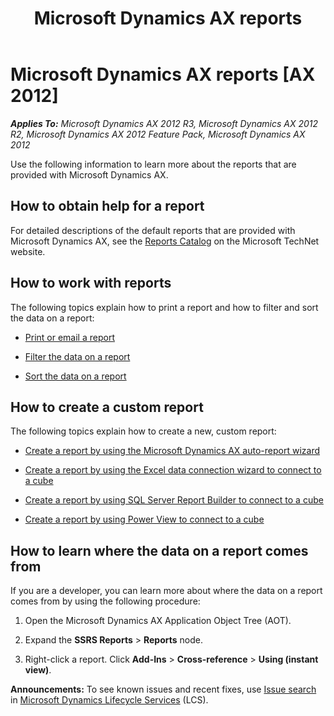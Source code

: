 ﻿---
title: Microsoft Dynamics AX reports
TOCTitle: Microsoft Dynamics AX reports
ms:assetid: 5f2eba4f-3130-4df6-a9d9-75ede0b8f41b
ms:mtpsurl: https://technet.microsoft.com/en-us/library/Hh209129(v=AX.60)
ms:contentKeyID: 36057589
ms.date: 04/18/2014
mtps_version: v=AX.60
f1_keywords:
- Reporting Services
- reporting
- BI
- business intelligence
- report
- reports
- SSRS
- SQL Server Reporting Services
- SSRS_Reports.Reports.AccountantInvestmentAnalysis
- SSRS_Reports.Reports.AccountantLongTermSolvency
- SSRS_Reports.Reports.AccountantOperationalEfficiency
- SSRS_Reports.Reports.AccountantProfitabilityAnalysis
- SSRS_Reports.Reports.AccountantShortTermSolvency
- SSRS_Reports.Reports.AccountingManagerInvestmentAnalysis
- SSRS_Reports.Reports.AccountingManagerLongTermSolvency
- SSRS_Reports.Reports.AccountingManagerOperationalEfficiency
- SSRS_Reports.Reports.AccountingManagerProfitabilityAnalysis
- SSRS_Reports.Reports.AccountingManagerShortTermSolvency
- SSRS_Reports.Reports.AgreementConfirmation
- SSRS_Reports.Reports.AgreementFollowUp
- SSRS_Reports.Reports.AlertsetupReport
- SSRS_Reports.Reports.AlerttrackingReport
- SSRS_Reports.Reports.AssetAcquisition
- SSRS_Reports.Reports.AssetAddition
- SSRS_Reports.Reports.AssetBalanceReportColumns
- SSRS_Reports.Reports.AssetBalances
- SSRS_Reports.Reports.AssetBalancesPeriod
- SSRS_Reports.Reports.AssetBarcode
- SSRS_Reports.Reports.AssetBasis
- SSRS_Reports.Reports.AssetBookCompare
- SSRS_Reports.Reports.AssetConsumptionProposal
- SSRS_Reports.Reports.AssetDepBookMassUpdate
- SSRS_Reports.Reports.AssetDepreciationLedger_IT
- SSRS_Reports.Reports.AssetDisposal
- SSRS_Reports.Reports.AssetDueReplacement
- SSRS_Reports.Reports.AssetFutureValue
- SSRS_Reports.Reports.AssetInsurance
- SSRS_Reports.Reports.AssetInventoryWorkSheet
- SSRS_Reports.Reports.AssetLending
- SSRS_Reports.Reports.AssetLendingHistory
- SSRS_Reports.Reports.AssetListing
- SSRS_Reports.Reports.AssetMidQuarter
- SSRS_Reports.Reports.AssetOverviewBE
- SSRS_Reports.Reports.AssetReplacementReport
- SSRS_Reports.Reports.AssetReserveTransactions
- SSRS_Reports.Reports.AssetsDepreciation_SA
- SSRS_Reports.Reports.AssetsInAssetStatement
- SSRS_Reports.Reports.AssetStatement
- SSRS_Reports.Reports.AssetStatementLowValuePool_AU
- SSRS_Reports.Reports.AssetStatementRowSetup
- SSRS_Reports.Reports.AssetTaxStatistic
- SSRS_Reports.Reports.AssetTransactionListing
- SSRS_Reports.Reports.BankAccountBalance
- SSRS_Reports.Reports.BankAccountReconciliation
- SSRS_Reports.Reports.BankAccountStatement
- SSRS_Reports.Reports.BankBillOfExchange
- SSRS_Reports.Reports.BankBillOfExchange_FR
- SSRS_Reports.Reports.BankCashflowReport
- SSRS_Reports.Reports.BankChequeStatisticsReport
- SSRS_Reports.Reports.BankCodaDetails
- SSRS_Reports.Reports.BankDepositbyCustomer
- SSRS_Reports.Reports.BankDepositByDate
- SSRS_Reports.Reports.BankDocumentFacility
- SSRS_Reports.Reports.BankLCExportDetails
- SSRS_Reports.Reports.BankLCImportApplication
- SSRS_Reports.Reports.BankLCMiscChargeReport_SA
- SSRS_Reports.Reports.BankLedgerReconciliation
- SSRS_Reports.Reports.BankLGApplication
- SSRS_Reports.Reports.BankLGExpiryDate
- SSRS_Reports.Reports.BankPaymAdviceCheque
- SSRS_Reports.Reports.BankPaymAdviceCust
- SSRS_Reports.Reports.BankPaymAdviceVend
- SSRS_Reports.Reports.BankPaymentByDate
- SSRS_Reports.Reports.BankPaymentbyVendor
- SSRS_Reports.Reports.BankPaymIdTypesSetup_NO
- SSRS_Reports.Reports.BankPromissoryNote_ES
- SSRS_Reports.Reports.BankPromissoryNote_FR
- SSRS_Reports.Reports.BankReconciliationSummary
- SSRS_Reports.Reports.BankStatementImportValidation
- SSRS_Reports.Reports.BlackList
- SSRS_Reports.Reports.BOMCalcTrans
- SSRS_Reports.Reports.BOMConsistOf
- SSRS_Reports.Reports.BOMPartOf
- SSRS_Reports.Reports.BudgetBalancesActuals
- SSRS_Reports.Reports.BudgetBalancesActualsChart
- SSRS_Reports.Reports.BudgetDetails
- SSRS_Reports.Reports.BudgetFundsAvailable
- SSRS_Reports.Reports.Case_MyCases
- SSRS_Reports.Reports.CFOInvestmentAnalysis
- SSRS_Reports.Reports.CFOLongTermSolvency
- SSRS_Reports.Reports.CFOOperationalEfficiency
- SSRS_Reports.Reports.CFOProfitabilityAnalysis
- SSRS_Reports.Reports.CFOShortTermSolvency
- SSRS_Reports.Reports.Cheque_CA
- SSRS_Reports.Reports.Cheque_DE
- SSRS_Reports.Reports.Cheque_DK
- SSRS_Reports.Reports.Cheque_ES
- SSRS_Reports.Reports.Cheque_FR
- SSRS_Reports.Reports.Cheque_UK
- SSRS_Reports.Reports.CommissionTrans
- SSRS_Reports.Reports.ControllerInvestmentAnalysis
- SSRS_Reports.Reports.ControllerLongTermSolvency
- SSRS_Reports.Reports.ControllerOperationalEfficiency
- SSRS_Reports.Reports.ControllerProfitabilityAnalysis
- SSRS_Reports.Reports.ControllerShortTermSolvency
- SSRS_Reports.Reports.ConvInventPriceIsZero
- SSRS_Reports.Reports.COSCalculation
- SSRS_Reports.Reports.COSCostRatesPrint
- SSRS_Reports.Reports.COSDiffAccount
- SSRS_Reports.Reports.COSDiffLedger
- SSRS_Reports.Reports.COSDiffProd
- SSRS_Reports.Reports.COSJournalReport
- SSRS_Reports.Reports.COSReportPrint
- SSRS_Reports.Reports.COSTrans
- SSRS_Reports.Reports.COSTransPreview
- SSRS_Reports.Reports.CreditAndCollectionOperationalEfficiency
- SSRS_Reports.Reports.CustAccountStatement_FR
- SSRS_Reports.Reports.CustAccountStatementInt
- SSRS_Reports.Reports.CustAuditor
- SSRS_Reports.Reports.CustBalanceList
- SSRS_Reports.Reports.CustBalanceList_MY
- SSRS_Reports.Reports.CustBasedata
- SSRS_Reports.Reports.CustBillOfExchangeOpenTrans_ES
- SSRS_Reports.Reports.CustBillOfExchangeReport
- SSRS_Reports.Reports.CustBillOpenTrans_FR
- SSRS_Reports.Reports.CustCashRcptJrnlTotalsTrxCount
- SSRS_Reports.Reports.CustCheckSettlement
- SSRS_Reports.Reports.CustCOD
- SSRS_Reports.Reports.CustCollectionJour
- SSRS_Reports.Reports.CustCollectionLetterOverview
- SSRS_Reports.Reports.CustDomStatement_BE
- SSRS_Reports.Reports.CustExchRateAdjSimulation
- SSRS_Reports.Reports.CustExchRateAdjustment
- SSRS_Reports.Reports.CustExpectedCashNextXDays
- SSRS_Reports.Reports.CustGrossMarginbyAccount_NA
- SSRS_Reports.Reports.CustGrossMarginbyItem_NA
- SSRS_Reports.Reports.CustInPaymentCH
- SSRS_Reports.Reports.CustInPaymNO
- SSRS_Reports.Reports.CustInPaymSE
- SSRS_Reports.Reports.CustInterestNote
- SSRS_Reports.Reports.CustInvoiceJour
- SSRS_Reports.Reports.CustInvoiceSettled_TransDate_ES
- SSRS_Reports.Reports.CustInvoiceSpec
- SSRS_Reports.Reports.CustInvoiceVolume
- SSRS_Reports.Reports.CustInvoiceVolume_BE
- SSRS_Reports.Reports.CustLedgerReconciliation
- SSRS_Reports.Reports.CustLedgerTrans
- SSRS_Reports.Reports.CustListReport
- SSRS_Reports.Reports.CustOpenBillId_ES
- SSRS_Reports.Reports.CustOutAttendingNote_BillRemittance
- SSRS_Reports.Reports.CustOutAttendingNoteAT_EDIFACT
- SSRS_Reports.Reports.CustOutAttendingNoteDE_DTAUS
- SSRS_Reports.Reports.CustOutCoveringLetterDE_DTAUS
- SSRS_Reports.Reports.CustOutPaymAdviceAT_EDIFACT
- SSRS_Reports.Reports.CustOutPaymAdviceCH_DebitDirect
- SSRS_Reports.Reports.CustOutPaymAdviceCH_LSV
- SSRS_Reports.Reports.CustOutPaymControl
- SSRS_Reports.Reports.CustOutPaymControl_ES
- SSRS_Reports.Reports.CustOutPaymControl_FR
- SSRS_Reports.Reports.CustOutPaymControl_FR_LCR
- SSRS_Reports.Reports.CustOutPaymControl_IT
- SSRS_Reports.Reports.CustOutPaymLetter_FR
- SSRS_Reports.Reports.CustOutPaymOrderCH_DebitDirect
- SSRS_Reports.Reports.CustOutPaymOrderCH_LSV
- SSRS_Reports.Reports.CustPaymentJournal_NA
- SSRS_Reports.Reports.CustPaymManFeeHist
- SSRS_Reports.Reports.CustPaymManOutputReport
- SSRS_Reports.Reports.CustPaymManStepPosting
- SSRS_Reports.Reports.CustPaymManUnpaid
- SSRS_Reports.Reports.CustPaymReconciliationPrint_DK_BS
- SSRS_Reports.Reports.CustPostedCustInvoiceTotalandTrxCnt
- SSRS_Reports.Reports.CustPostPaymJournal_NA
- SSRS_Reports.Reports.CustProvisionalBalance
- SSRS_Reports.Reports.CustReimbursement
- SSRS_Reports.Reports.CustSalesAnalysisByInvoice_NA
- SSRS_Reports.Reports.CustSalesDistribution_NA
- SSRS_Reports.Reports.CustSalesItemGroupStatistics_NA
- SSRS_Reports.Reports.CustSalesOpenLines_NA
- SSRS_Reports.Reports.CustSalesPastPeriodChart
- SSRS_Reports.Reports.CustShippedNotInvoiced_NA
- SSRS_Reports.Reports.CustTopCustomersbyYTDSales
- SSRS_Reports.Reports.CustTransList
- SSRS_Reports.Reports.CustTransOpen_ES
- SSRS_Reports.Reports.CustTransOpenPerDate
- SSRS_Reports.Reports.CustVendAgingStaticticsAutoReport
- SSRS_Reports.Reports.CustVendOutPaymNL
- SSRS_Reports.Reports.CustVendPaymJournal
- SSRS_Reports.Reports.CustVendPDCAckIssueReceipt
- SSRS_Reports.Reports.DIOTDeclarationReport_MX
- SSRS_Reports.Reports.EInvoiceReport_MX
- SSRS_Reports.Reports.EMSEnergyConsumption
- SSRS_Reports.Reports.EMSEnergyConsumptionDetail
- SSRS_Reports.Reports.EMSEnergyCost
- SSRS_Reports.Reports.EMSEnergyCostGraph
- SSRS_Reports.Reports.EMSGreenhouseGasEmissions
- SSRS_Reports.Reports.EMSGreenhouseGasEmissionsByProcess
- SSRS_Reports.Reports.EMSSubstanceEntry
- SSRS_Reports.Reports.EPProjHourStatement
- SSRS_Reports.Reports.EPSalesByRegion
- SSRS_Reports.Reports.EUSalesListReporting
- SSRS_Reports.Reports.EventAlertRulesReport
- SSRS_Reports.Reports.ForecastSalesItem
- SSRS_Reports.Reports.Giro
- SSRS_Reports.Reports.HcmAbsenceAdministration
- SSRS_Reports.Reports.HcmAbsenceJournalMissingReport
- SSRS_Reports.Reports.HcmAbsenceSetup
- SSRS_Reports.Reports.HcmAbsenceStatus
- SSRS_Reports.Reports.HcmAccommodationList
- SSRS_Reports.Reports.HcmADARequirement
- SSRS_Reports.Reports.HcmAnniversary
- SSRS_Reports.Reports.HcmApplicantResume
- SSRS_Reports.Reports.HcmApplicantStatus
- SSRS_Reports.Reports.HcmBirthday
- SSRS_Reports.Reports.HcmCourseAgenda
- SSRS_Reports.Reports.HcmCourseAttendeeCollectionResult
- SSRS_Reports.Reports.HcmCourseAttendeeLine
- SSRS_Reports.Reports.HcmCourseAttendeeStatusList
- SSRS_Reports.Reports.HcmCourseConfirmation
- SSRS_Reports.Reports.HcmCourseDesign
- SSRS_Reports.Reports.HcmCourseSkills
- SSRS_Reports.Reports.HcmCourseTableInstructor
- SSRS_Reports.Reports.HcmDepartmentReport
- SSRS_Reports.Reports.HcmDueCertificate
- SSRS_Reports.Reports.HcmEmployeeLeave
- SSRS_Reports.Reports.HcmEPAbsenceApproverReport
- SSRS_Reports.Reports.HcmEPAbsenceTransListThisYear
- SSRS_Reports.Reports.HcmEPAnniversaries
- SSRS_Reports.Reports.HcmEPBirthdays
- SSRS_Reports.Reports.HcmGoalAlarm
- SSRS_Reports.Reports.Hcmi9DocumentExpireList
- SSRS_Reports.Reports.Hcmi9DocumentTypeExpireList
- SSRS_Reports.Reports.Hcmi9InspectionList
- SSRS_Reports.Reports.HcmIncidentCost
- SSRS_Reports.Reports.HcmIncidentSummary
- SSRS_Reports.Reports.HcmIncidentTreatment
- SSRS_Reports.Reports.HcmJobInformation
- SSRS_Reports.Reports.HcmJobTemplateInformation
- SSRS_Reports.Reports.HcmMassHireProjectReport
- SSRS_Reports.Reports.HcmNumberOfWorkersReport
- SSRS_Reports.Reports.HcmPeopleDepartmentReport
- SSRS_Reports.Reports.HcmPositionsByDepartment
- SSRS_Reports.Reports.HcmRecruiting
- SSRS_Reports.Reports.HcmRecruitingApplicationStatus
- SSRS_Reports.Reports.HcmSeniorityReport
- SSRS_Reports.Reports.HcmSkillBySkillType
- SSRS_Reports.Reports.HcmSkillBySkillTypeCount
- SSRS_Reports.Reports.HcmSkillGapJob
- SSRS_Reports.Reports.HcmSkillProfile
- SSRS_Reports.Reports.HcmSkillType
- SSRS_Reports.Reports.HcmWorkerBenefitsReport
- SSRS_Reports.Reports.HcmWorkerNtAssignToPos
- SSRS_Reports.Reports.HcmWorkerResume
- SSRS_Reports.Reports.HcmWorkersHiredInPeriodReport
- SSRS_Reports.Reports.HcmWorkerSkill
- SSRS_Reports.Reports.IndirectCostOverview
- SSRS_Reports.Reports.InfAdjCapital_MX
- SSRS_Reports.Reports.InfAdjInventory_MX
- SSRS_Reports.Reports.InfAdjRepomoPL_MX
- SSRS_Reports.Reports.IntrastatFormLetter
- SSRS_Reports.Reports.IntrastatFormLetterAT
- SSRS_Reports.Reports.IntrastatFormLetterDE
- SSRS_Reports.Reports.IntrastatFormLetterES
- SSRS_Reports.Reports.IntrastatFormLetterFI
- SSRS_Reports.Reports.IntrastatFormLetterFR
- SSRS_Reports.Reports.IntrastatFormLetterIT
- SSRS_Reports.Reports.IntrastatFormLetterSE
- SSRS_Reports.Reports.IntrastatFormLetterUK
- SSRS_Reports.Reports.IntrastatList
- SSRS_Reports.Reports.IntrastatListES
- SSRS_Reports.Reports.IntrastatListFI
- SSRS_Reports.Reports.IntrastatListNL
- SSRS_Reports.Reports.IntrastatListUK
- SSRS_Reports.Reports.IntrastatPeriodReport_IT
- SSRS_Reports.Reports.InventABC
- SSRS_Reports.Reports.InventAdjOnHand
- SSRS_Reports.Reports.InventAdjTransaction
- SSRS_Reports.Reports.InventAgeDim
- SSRS_Reports.Reports.InventAgeGroup
- SSRS_Reports.Reports.InventCheckReceiptCostPricePcs
- SSRS_Reports.Reports.InventCheckSettlement
- SSRS_Reports.Reports.InventCostValue
- SSRS_Reports.Reports.InventCostVariances
- SSRS_Reports.Reports.InventCountingList
- SSRS_Reports.Reports.InventCountStatistics
- SSRS_Reports.Reports.InventDimPhys
- SSRS_Reports.Reports.InventFiscalLIFOValuation
- SSRS_Reports.Reports.InventJournalTrans_Tag
- SSRS_Reports.Reports.InventLedgerConflict
- SSRS_Reports.Reports.InventMovement_TH
- SSRS_Reports.Reports.InventNonConformanceTable
- SSRS_Reports.Reports.InventNonConformanceTag
- SSRS_Reports.Reports.InventOpenQtyCritical
- SSRS_Reports.Reports.InventPhysicalPerWarehouseTrans_IT
- SSRS_Reports.Reports.InventPriceOverview
- SSRS_Reports.Reports.InventProdCom_BE
- SSRS_Reports.Reports.InventSettlementAdjustment
- SSRS_Reports.Reports.InventSiteDimensionLinkValidation
- SSRS_Reports.Reports.InventSpaceUtilizationAisleDetail
- SSRS_Reports.Reports.InventSpaceUtilizationSiteWebpart
- SSRS_Reports.Reports.InventSpaceUtilizationWarehouseDetail
- SSRS_Reports.Reports.InventStdCostConvCheck
- SSRS_Reports.Reports.InventStdCostVariance
- SSRS_Reports.Reports.InventTableOverview
- SSRS_Reports.Reports.InventTablePriceDiscount
- SSRS_Reports.Reports.InventTableQuantity
- SSRS_Reports.Reports.InventTestCertOfAnalysis
- SSRS_Reports.Reports.InventTestCorrection
- SSRS_Reports.Reports.InventTransferOrderOverview
- SSRS_Reports.Reports.InventTransferReceive
- SSRS_Reports.Reports.InventTransferShip
- SSRS_Reports.Reports.InventValue
- SSRS_Reports.Reports.ISRDetailedDeclaration_MX
- SSRS_Reports.Reports.ISRProvisionalDeclaration_MX
- SSRS_Reports.Reports.JmgAbsence
- SSRS_Reports.Reports.JmgAbsenceStatistics
- SSRS_Reports.Reports.JmgActiveJobs
- SSRS_Reports.Reports.JmgAttendance
- SSRS_Reports.Reports.JmgEmployee
- SSRS_Reports.Reports.JmgEmplSignedIn
- SSRS_Reports.Reports.JmgFlexBalance
- SSRS_Reports.Reports.JmgFlexCheck
- SSRS_Reports.Reports.JmgIndirectActivity
- SSRS_Reports.Reports.JmgIpcBarcode
- SSRS_Reports.Reports.JmgPayAggreement
- SSRS_Reports.Reports.JmgPaySpec
- SSRS_Reports.Reports.JmgPayStatTrans
- SSRS_Reports.Reports.JmgPlannedAbsence
- SSRS_Reports.Reports.JmgProfileDaily
- SSRS_Reports.Reports.JmgProfileWeek
- SSRS_Reports.Reports.JmgProjBarcode
- SSRS_Reports.Reports.JmgWorkerCard
- SSRS_Reports.Reports.JmgWorkPlanner_Employee
- SSRS_Reports.Reports.JmgWorkPlanner_Profile
- SSRS_Reports.Reports.KanbanPage
- SSRS_Reports.Reports.KanbanPickList
- SSRS_Reports.Reports.KMAnswersByPerson
- SSRS_Reports.Reports.KMAnswersByQuestionnaire
- SSRS_Reports.Reports.KMCollectionReport
- SSRS_Reports.Reports.KMKnowledgeCollector
- SSRS_Reports.Reports.KMQuestionAnalyze
- SSRS_Reports.Reports.KMQuestionandAnswer
- SSRS_Reports.Reports.LeanProductionFlowCost
- SSRS_Reports.Reports.LeanProductionFlowVariances
- SSRS_Reports.Reports.LedgerAccountSched
- SSRS_Reports.Reports.LedgerAccountStatementPerCurrency
- SSRS_Reports.Reports.LedgerAccountSum_FR
- SSRS_Reports.Reports.LedgerActivityZakat_SA
- SSRS_Reports.Reports.LedgerAllocationRules
- SSRS_Reports.Reports.LedgerAuditTrailReport
- SSRS_Reports.Reports.LedgerBalanceControl
- SSRS_Reports.Reports.LedgerCashInflowvsCashOutflow
- SSRS_Reports.Reports.LedgerCentralisationJournalReportBE
- SSRS_Reports.Reports.LedgerCheckTrans
- SSRS_Reports.Reports.LedgerCheckVoucher
- SSRS_Reports.Reports.LedgerClosing
- SSRS_Reports.Reports.LedgerEliminationRules
- SSRS_Reports.Reports.LedgerEncumbranceReconciliation
- SSRS_Reports.Reports.LedgerFinancialJournalReportBE
- SSRS_Reports.Reports.LedgerFiscalJournal_IT
- SSRS_Reports.Reports.LedgerGrossProfitinthePastXPeriods
- SSRS_Reports.Reports.LedgerInAccountStatementDE_DTAUS
- SSRS_Reports.Reports.LedgerInAccountStatementDE_MT940
- SSRS_Reports.Reports.LedgerJournalCashReport
- SSRS_Reports.Reports.LedgerJournalizeReport
- SSRS_Reports.Reports.LedgerJournalizeReport_DE
- SSRS_Reports.Reports.LedgerJournalizeReport_ES
- SSRS_Reports.Reports.LedgerJournalizeReportTransLog
- SSRS_Reports.Reports.LedgerJournalPostControlByJournalType
- SSRS_Reports.Reports.LedgerJournalPostControlByUser
- SSRS_Reports.Reports.LedgerJournalSummary_ES
- SSRS_Reports.Reports.LedgerMainReportZakat_SA
- SSRS_Reports.Reports.LedgerOpeningReport_ES
- SSRS_Reports.Reports.LedgerOpenTransactions
- SSRS_Reports.Reports.LedgerOtherJournalBE
- SSRS_Reports.Reports.LedgerPeriodSum_FR
- SSRS_Reports.Reports.LedgerPostingJournalList
- SSRS_Reports.Reports.LedgerPostingJournalTotal
- SSRS_Reports.Reports.LedgerProvisions_SA
- SSRS_Reports.Reports.LedgerPurchaseJournalReportBE
- SSRS_Reports.Reports.LedgerReconciliation
- SSRS_Reports.Reports.LedgerRevenueActivity_SA
- SSRS_Reports.Reports.LedgerRowDefinitionPrint
- SSRS_Reports.Reports.LedgerRowStructureWhereUsed
- SSRS_Reports.Reports.LedgerSalesJournalReportBE
- SSRS_Reports.Reports.LedgerTotalAcctReceivablesPastXPeriods
- SSRS_Reports.Reports.LedgerTotalAcctsPayablePastXPeriod
- SSRS_Reports.Reports.LedgerTotalAndBalanceList
- SSRS_Reports.Reports.LedgerTotalExpensesByPeriod
- SSRS_Reports.Reports.LedgerTransAccountVoucher_FR
- SSRS_Reports.Reports.LedgerTransBase
- SSRS_Reports.Reports.LedgerTransDateVoucher_FR
- SSRS_Reports.Reports.LedgerTransferOpening
- SSRS_Reports.Reports.LedgerTransListDate
- SSRS_Reports.Reports.LedgerTransOpen
- SSRS_Reports.Reports.LedgerTransPerJournal
- SSRS_Reports.Reports.LedgerXBorderActivityAT
- SSRS_Reports.Reports.ObjectpermissionsReport
- SSRS_Reports.Reports.OutstandingDebtByPeriod
- SSRS_Reports.Reports.PBAConfiguratedItem
- SSRS_Reports.Reports.PBAConsistOf
- SSRS_Reports.Reports.ProcCategory
- SSRS_Reports.Reports.ProcCategoryCommodityCode
- SSRS_Reports.Reports.ProcCategoryVendor
- SSRS_Reports.Reports.ProdBusinessOverviewWebpart
- SSRS_Reports.Reports.ProdCalcTrans
- SSRS_Reports.Reports.ProdCapacityReservationsDetail
- SSRS_Reports.Reports.ProdCapacityReservationsWebpart
- SSRS_Reports.Reports.ProdCom_BE
- SSRS_Reports.Reports.ProdDefectRatioDetail
- SSRS_Reports.Reports.ProdDefectRatioWebpart
- SSRS_Reports.Reports.ProdEfficiencyDetail
- SSRS_Reports.Reports.ProdFinishGoodsInProgress
- SSRS_Reports.Reports.ProdIndirectCostInProgress
- SSRS_Reports.Reports.ProdJobCard
- SSRS_Reports.Reports.ProdLeadTimeDetail
- SSRS_Reports.Reports.ProdOnTimeProdRateDetail
- SSRS_Reports.Reports.ProdOverview
- SSRS_Reports.Reports.ProdPlannedVsActualDetail
- SSRS_Reports.Reports.ProdPlannedVsActualWebpart
- SSRS_Reports.Reports.ProdRawmaterialInProgress
- SSRS_Reports.Reports.ProdResourcesInProgress
- SSRS_Reports.Reports.ProdRouteJob
- SSRS_Reports.Reports.ProdTopTenDelayedOrders
- SSRS_Reports.Reports.ProjActualvsBudgetCashFlowDetail
- SSRS_Reports.Reports.ProjActualvsBudgetConsumption
- SSRS_Reports.Reports.ProjActualvsBudgetCost
- SSRS_Reports.Reports.ProjActualvsBudgetCostDetail
- SSRS_Reports.Reports.ProjActualvsBudgetGrossMargin
- SSRS_Reports.Reports.ProjActualvsBudgetNetCashflow
- SSRS_Reports.Reports.ProjActualvsBudgetNetWIP
- SSRS_Reports.Reports.ProjActualvsBudgetPayroll
- SSRS_Reports.Reports.ProjActualvsBudgetRevenue
- SSRS_Reports.Reports.ProjActualvsBudgetRevenueDetail
- SSRS_Reports.Reports.ProjBeginningBalances
- SSRS_Reports.Reports.ProjCashFlowCategory
- SSRS_Reports.Reports.ProjCashFlowEmplItem
- SSRS_Reports.Reports.ProjCashFlowProject
- SSRS_Reports.Reports.ProjClosingProfile
- SSRS_Reports.Reports.ProjConsumCateg
- SSRS_Reports.Reports.ProjConsumCateg2Column
- SSRS_Reports.Reports.ProjConsumCateg2Prd
- SSRS_Reports.Reports.ProjConsumEmpl
- SSRS_Reports.Reports.ProjConsumEmpl2Column
- SSRS_Reports.Reports.ProjConsumEmpl2Prd
- SSRS_Reports.Reports.ProjConsumProj
- SSRS_Reports.Reports.ProjConsumProj2Column
- SSRS_Reports.Reports.ProjConsumProj2Prd
- SSRS_Reports.Reports.ProjEstimateList
- SSRS_Reports.Reports.ProjHourRateCateg
- SSRS_Reports.Reports.ProjHourRateEmpl
- SSRS_Reports.Reports.ProjHourRateProj
- SSRS_Reports.Reports.ProjInvoice
- SSRS_Reports.Reports.ProjInvoiceJournal
- SSRS_Reports.Reports.ProjJournalEmpl
- SSRS_Reports.Reports.ProjJournalRevenue
- SSRS_Reports.Reports.ProjKPI
- SSRS_Reports.Reports.ProjListBudget
- SSRS_Reports.Reports.ProjListEstimate
- SSRS_Reports.Reports.ProjListEstimateHourRate
- SSRS_Reports.Reports.ProjListInvoiceTable
- SSRS_Reports.Reports.ProjListInvoiceTableDetail
- SSRS_Reports.Reports.ProjListLedgerRecon
- SSRS_Reports.Reports.ProjListLedgerReconWIPAccount
- SSRS_Reports.Reports.ProjListLedgerUpdates
- SSRS_Reports.Reports.ProjListLedgerUpdatesProfitLoss
- SSRS_Reports.Reports.ProjListLineProperty
- SSRS_Reports.Reports.ProjListPostingReady
- SSRS_Reports.Reports.ProjListProjPosting
- SSRS_Reports.Reports.ProjListProjTable
- SSRS_Reports.Reports.ProjListProjWIPCustTable
- SSRS_Reports.Reports.ProjListTrans
- SSRS_Reports.Reports.ProjListTransCommittedCost
- SSRS_Reports.Reports.ProjListTransProj
- SSRS_Reports.Reports.ProjMissingHourReg
- SSRS_Reports.Reports.ProjOnAccountInvoicePlan
- SSRS_Reports.Reports.ProjOnAccProj
- SSRS_Reports.Reports.ProjOnAccProj2Column
- SSRS_Reports.Reports.ProjOnAccProj2Prd
- SSRS_Reports.Reports.ProjPayrollCateg
- SSRS_Reports.Reports.ProjPayrollCateg2Column
- SSRS_Reports.Reports.ProjPayrollCateg2Prd
- SSRS_Reports.Reports.ProjPayrollEmpl
- SSRS_Reports.Reports.ProjPayrollEmpl2Column
- SSRS_Reports.Reports.ProjPayrollEmpl2Prd
- SSRS_Reports.Reports.ProjPayrollProj
- SSRS_Reports.Reports.ProjPayrollProj2Column
- SSRS_Reports.Reports.ProjPayrollProj2Prd
- SSRS_Reports.Reports.ProjPeriodPosting
- SSRS_Reports.Reports.ProjPriceGroupList
- SSRS_Reports.Reports.ProjPriceList
- SSRS_Reports.Reports.ProjProfitLossCateg
- SSRS_Reports.Reports.ProjProfitLossCateg2Column
- SSRS_Reports.Reports.ProjProfitLossCateg2Prd
- SSRS_Reports.Reports.ProjProfitLossEmpl
- SSRS_Reports.Reports.ProjProfitLossEmpl2Column
- SSRS_Reports.Reports.ProjProfitLossEmpl2Prd
- SSRS_Reports.Reports.ProjProfitLossProj
- SSRS_Reports.Reports.ProjProfitLossProj2Column
- SSRS_Reports.Reports.ProjProfitLossProj2Prd
- SSRS_Reports.Reports.ProjTotalBudgetCost
- SSRS_Reports.Reports.ProjTotalBudgetCostDetail
- SSRS_Reports.Reports.ProjTotalBudgetCostProject
- SSRS_Reports.Reports.ProjTotalBudgetCostProjectDetail
- SSRS_Reports.Reports.ProjUtilCategory
- SSRS_Reports.Reports.ProjUtilEmpl
- SSRS_Reports.Reports.ProjUtilizationEfficiency
- SSRS_Reports.Reports.ProjUtilizationEfficiencyDetail
- SSRS_Reports.Reports.ProjUtilizationEfficiencyEmpl
- SSRS_Reports.Reports.ProjUtilizationEfficiencyEmplDetail
- SSRS_Reports.Reports.ProjUtilProject
- SSRS_Reports.Reports.ProjValCategory
- SSRS_Reports.Reports.ProjValEmplCategory
- SSRS_Reports.Reports.ProjValEmployee
- SSRS_Reports.Reports.ProjValEmployeeProj
- SSRS_Reports.Reports.ProjValProjCategory
- SSRS_Reports.Reports.ProjValProject
- SSRS_Reports.Reports.ProjWIPCateg
- SSRS_Reports.Reports.ProjWIPCateg2Column
- SSRS_Reports.Reports.ProjWIPCateg2Prd
- SSRS_Reports.Reports.ProjWIPEmpl
- SSRS_Reports.Reports.ProjWIPEmpl2Column
- SSRS_Reports.Reports.ProjWIPEmpl2Prd
- SSRS_Reports.Reports.ProjWIPProj
- SSRS_Reports.Reports.ProjWIPProj2Column
- SSRS_Reports.Reports.ProjWIPProj2Prd
- SSRS_Reports.Reports.PurchRanking
- SSRS_Reports.Reports.Purchreq
- SSRS_Reports.Reports.PurchReqStatistics
- SSRS_Reports.Reports.PurchRFQItemVend
- SSRS_Reports.Reports.PurchRFQReplyFollowUp
- SSRS_Reports.Reports.PurchRFQVendItem
- SSRS_Reports.Reports.PurchStatisticsItemVend
- SSRS_Reports.Reports.PurchSupplyPerformanceOnReceipt
- SSRS_Reports.Reports.PurchVariencesCostPrice
- SSRS_Reports.Reports.RCSalesList_UK
- SSRS_Reports.Reports.ReqItemJournalSafetyStock
- SSRS_Reports.Reports.ReqTransAction
- SSRS_Reports.Reports.ReqTransFutures
- SSRS_Reports.Reports.SalesAnalysis
- SSRS_Reports.Reports.SalesCODLabel
- SSRS_Reports.Reports.SalesNotInvoiced
- SSRS_Reports.Reports.SalesOrderEntryStatistics
- SSRS_Reports.Reports.SalesQuotationConfirmation
- SSRS_Reports.Reports.SalesShippingLabel
- SSRS_Reports.Reports.SalesTaxByCustomer
- SSRS_Reports.Reports.SalesVsTarget
- SSRS_Reports.Reports.SalesVsTargetRC
- SSRS_Reports.Reports.Simulation_MX
- SSRS_Reports.Reports.SMA_ServiceActivityWebPart
- SSRS_Reports.Reports.SMAKeyPerformanceIndicatorsWeb
- SSRS_Reports.Reports.SMAServiceOrderMargin
- SSRS_Reports.Reports.SMAWorkNote
- SSRS_Reports.Reports.smmActivityAnalyses
- SSRS_Reports.Reports.smmCampaignResponseFrequency
- SSRS_Reports.Reports.smmCustRevenue
- SSRS_Reports.Reports.smmLeadsAnalysis
- SSRS_Reports.Reports.smmLeadSummaryBySourceType
- SSRS_Reports.Reports.smmLeadSummaryBySourceTypeDetail
- SSRS_Reports.Reports.smmLeadSummaryBySourceTypeRC
- SSRS_Reports.Reports.smmNewLeadsTrend
- SSRS_Reports.Reports.smmPhoneAverage
- SSRS_Reports.Reports.smmPhoneCalls
- SSRS_Reports.Reports.smmPipelineAnalysis
- SSRS_Reports.Reports.smmPipelineByProcessStage
- SSRS_Reports.Reports.smmPipelineByProcessStageDetail
- SSRS_Reports.Reports.smmPipelineByProcessStageRC
- SSRS_Reports.Reports.smmPipelineMonthOverMonthClosingTrend
- SSRS_Reports.Reports.smmPipelineWinAnalysis
- SSRS_Reports.Reports.smmProspectsTurnover
- SSRS_Reports.Reports.smmSalesCustItemStatistics
- SSRS_Reports.Reports.smmSalesRanking
- SSRS_Reports.Reports.smmSalesTarget
- SSRS_Reports.Reports.smmTMCallListTelemarketingSummary
- SSRS_Reports.Reports.SupplyPerformance
- SSRS_Reports.Reports.SysCompanySize
- SSRS_Reports.Reports.SysDataAreaPrintCollections
- SSRS_Reports.Reports.SysDatabaseLog
- SSRS_Reports.Reports.SysFillUtilityLog
- SSRS_Reports.Reports.SysInfoLog
- SSRS_Reports.Reports.SysRecordLevelSecurity
- SSRS_Reports.Reports.SysSqlSyncInfo
- SSRS_Reports.Reports.SysUserLicenseCountReport
- SSRS_Reports.Reports.SysUsersOnline
- SSRS_Reports.Reports.Tax1099Detail
- SSRS_Reports.Reports.Tax1099DupTIN
- SSRS_Reports.Reports.Tax1099Report
- SSRS_Reports.Reports.Tax1099Summary
- SSRS_Reports.Reports.TaxAmountByCustomer_BE
- SSRS_Reports.Reports.TaxAmountByVendor
- SSRS_Reports.Reports.TaxAmountByVendor_BE
- SSRS_Reports.Reports.TaxBookReport_ES
- SSRS_Reports.Reports.TaxBookReportSum_ES
- SSRS_Reports.Reports.TaxCodeReportSetup
- SSRS_Reports.Reports.TaxDeviation
- SSRS_Reports.Reports.TaxLedgerReconciliation
- SSRS_Reports.Reports.TaxList
- SSRS_Reports.Reports.TaxList_BE
- SSRS_Reports.Reports.TaxPackagingTaxItem
- SSRS_Reports.Reports.TaxPurchaseTaxReport
- SSRS_Reports.Reports.TaxPurchLedger
- SSRS_Reports.Reports.TaxReconciliationReport
- SSRS_Reports.Reports.TaxReport_AU
- SSRS_Reports.Reports.TaxReport_BE
- SSRS_Reports.Reports.TaxReport_DE
- SSRS_Reports.Reports.TaxReport_FI
- SSRS_Reports.Reports.TaxReport_IT
- SSRS_Reports.Reports.TaxReport_NL
- SSRS_Reports.Reports.TaxReport_NO
- SSRS_Reports.Reports.TaxReport_SE
- SSRS_Reports.Reports.TaxReport_SG
- SSRS_Reports.Reports.TaxReport_UK
- SSRS_Reports.Reports.TaxReport_US
- SSRS_Reports.Reports.TaxReport347Report
- SSRS_Reports.Reports.TaxReportAlandImport_FI
- SSRS_Reports.Reports.TaxReportById
- SSRS_Reports.Reports.TaxReportCorrectionBE
- SSRS_Reports.Reports.TaxReportInclAdjustment
- SSRS_Reports.Reports.TaxReporting
- SSRS_Reports.Reports.TaxReportIntervat
- SSRS_Reports.Reports.TaxReportUnrealizedInputOutput
- SSRS_Reports.Reports.TaxSalesLedger
- SSRS_Reports.Reports.TaxSpecPerLedgerTrans
- SSRS_Reports.Reports.TaxTable
- SSRS_Reports.Reports.TaxTrans
- SSRS_Reports.Reports.TaxTrans_BE
- SSRS_Reports.Reports.TaxTransCode
- SSRS_Reports.Reports.TaxTransDetail
- SSRS_Reports.Reports.TaxTransDetail_BE
- SSRS_Reports.Reports.TaxVatDetailedReport_MX
- SSRS_Reports.Reports.TaxVatSummaryReport_MX
- SSRS_Reports.Reports.TaxWithholdCertification_IT
- SSRS_Reports.Reports.TaxWithholdMonthlyReport_IT
- SSRS_Reports.Reports.TaxWithholdMonthlyReport_SA
- SSRS_Reports.Reports.TaxWithholdReport_TH
- SSRS_Reports.Reports.TaxWithholdReportPND_TH
- SSRS_Reports.Reports.TaxWithholdSlip_TH
- SSRS_Reports.Reports.TaxWithholdTrans
- SSRS_Reports.Reports.TaxWithholdYearlyReport_IT
- SSRS_Reports.Reports.TaxWithholdYearlyReport_SA
- SSRS_Reports.Reports.TaxYearlyComReport_IT
- SSRS_Reports.Reports.TradeNonStockedConversionChangeLog
- SSRS_Reports.Reports.TradeNonStockedConversionCheckLog
- SSRS_Reports.Reports.TreasurerAssetAnalysis
- SSRS_Reports.Reports.TreasurerLiabilitiesAnalysis
- SSRS_Reports.Reports.TrvAllowance
- SSRS_Reports.Reports.TrvCost
- SSRS_Reports.Reports.TrvCostStatistics
- SSRS_Reports.Reports.TrvDisputeAuditTrail
- SSRS_Reports.Reports.TrvEmployeeBarcodeCoverReport
- SSRS_Reports.Reports.TrvEstimatedVsActualExpenses
- SSRS_Reports.Reports.TrvExpense
- SSRS_Reports.Reports.TrvExpenseSettlementReport
- SSRS_Reports.Reports.TrvExpenseTaxRecoverableReport
- SSRS_Reports.Reports.TrvExpReportsBarcodeCoverReport
- SSRS_Reports.Reports.TrvMileage
- SSRS_Reports.Reports.TrvOverVsInBudgetExpenses
- SSRS_Reports.Reports.TrvPersonalExpenses
- SSRS_Reports.Reports.TrvPostedDisputeTransactionsReport
- SSRS_Reports.Reports.TrvRequisitionSummary
- SSRS_Reports.Reports.TS_DeliveryPerformanceDetail
- SSRS_Reports.Reports.TS_DeliveryPerformanceWebpart
- SSRS_Reports.Reports.TS_InvoicedPurchaseAmountDetail
- SSRS_Reports.Reports.TS_InvoicedPurchaseAmountWebpart
- SSRS_Reports.Reports.TS_NetsalesVsCOGSDetail
- SSRS_Reports.Reports.TS_NetsalesVsCOGSWebpart
- SSRS_Reports.Reports.TS_PurchaseReturnsDetail
- SSRS_Reports.Reports.TS_PurchaseReturnsWebPart
- SSRS_Reports.Reports.TS_TopTenReturnedItemsWebPart
- SSRS_Reports.Reports.TS_TopTenVendHighReturnsRateWebpart
- SSRS_Reports.Reports.TS_VendorPerformanceTimeDetail
- SSRS_Reports.Reports.TS_VendorPerformanceTimeWebpart
- SSRS_Reports.Reports.TSTimesheetSignOff
- SSRS_Reports.Reports.Vend
- SSRS_Reports.Reports.VendAccountStatement_FR
- SSRS_Reports.Reports.VendAccountStatementInt
- SSRS_Reports.Reports.VendAccruedPurchases_NA
- SSRS_Reports.Reports.VendBalanceList
- SSRS_Reports.Reports.VendBaseData
- SSRS_Reports.Reports.VendCheckSettlement
- SSRS_Reports.Reports.VendConsultationFees_SA
- SSRS_Reports.Reports.VendDueReportDetail_NA
- SSRS_Reports.Reports.VendEUVatInvoice
- SSRS_Reports.Reports.VendExchRateAdjSimulation
- SSRS_Reports.Reports.VendExchRateAdjustment
- SSRS_Reports.Reports.VendInvoiceJour
- SSRS_Reports.Reports.VendInvoiceJournalTotalTrxCount
- SSRS_Reports.Reports.VendInvoicePoolNotposted
- SSRS_Reports.Reports.VendInvoiceSettled_TransDate_ES
- SSRS_Reports.Reports.VendInvoiceSpec
- SSRS_Reports.Reports.VendInvoiceVolume
- SSRS_Reports.Reports.VendLedgerReconciliation
- SSRS_Reports.Reports.VendLedgerTrans
- SSRS_Reports.Reports.VendOpenPaymDocu_ES
- SSRS_Reports.Reports.VendorPerformance
- SSRS_Reports.Reports.VendOutAttendingNote_ATEDIFACT
- SSRS_Reports.Reports.VendOutAttendingNote_DEDTAZV
- SSRS_Reports.Reports.VendOutAttendingNote_PNRemittance
- SSRS_Reports.Reports.VendOutAttendingNoteDE_DTAUS
- SSRS_Reports.Reports.VendOutCoveringLetter_DEDTAUS
- SSRS_Reports.Reports.VendOutCoveringLetter_DEDTAZV
- SSRS_Reports.Reports.VendOutInvoiceSumByDeclaration_IS
- SSRS_Reports.Reports.VendOutPaymAdvice_ATEDIFACT
- SSRS_Reports.Reports.VendOutPaymAdvice_CHDTA
- SSRS_Reports.Reports.VendOutPaymAdvice_CHEZAG
- SSRS_Reports.Reports.VendOutPaymAdvice_FRAFB
- SSRS_Reports.Reports.VendOutPaymControl
- SSRS_Reports.Reports.VendOutPaymControl_DEDTAZV
- SSRS_Reports.Reports.VendOutPaymControl_ES
- SSRS_Reports.Reports.VendOutPaymControl_FI_FOR
- SSRS_Reports.Reports.VendOutPaymControl_FI_LM
- SSRS_Reports.Reports.VendOutPaymControl_FR
- SSRS_Reports.Reports.VendOutPaymControl_IT
- SSRS_Reports.Reports.VendOutPaymControl_SE
- SSRS_Reports.Reports.VendOutPaymOrder_CHDTA
- SSRS_Reports.Reports.VendOutPaymOrder_CHEZAG
- SSRS_Reports.Reports.VendPaymentJournal_NA
- SSRS_Reports.Reports.VendPaymRefReport_BE
- SSRS_Reports.Reports.VendPhoneList
- SSRS_Reports.Reports.VendPostPaymJournal_NA
- SSRS_Reports.Reports.VendPromissoryNoteOpenTrans_ES
- SSRS_Reports.Reports.VendPromissoryNoteOpenTrans_FR
- SSRS_Reports.Reports.VendPromissoryNoteReport
- SSRS_Reports.Reports.VendProvisionalBalance
- SSRS_Reports.Reports.VendPurchaseDistribution_NA
- SSRS_Reports.Reports.VendPurchasePastXPeriods
- SSRS_Reports.Reports.VendPurchOpenLines_NA
- SSRS_Reports.Reports.VendPurchOpenOrders_NA
- SSRS_Reports.Reports.VendPurchReceivingLog_NA
- SSRS_Reports.Reports.VendReportApproveCollection
- SSRS_Reports.Reports.VendRequest
- SSRS_Reports.Reports.VendRequestAudit
- SSRS_Reports.Reports.VendRequestProcureAudit
- SSRS_Reports.Reports.VendRequestRejected
- SSRS_Reports.Reports.VendSp
- SSRS_Reports.Reports.VendSpendCategory
- SSRS_Reports.Reports.VendSpendCategoryDiversity
- SSRS_Reports.Reports.VendSpendCategoryInvoice
- SSRS_Reports.Reports.VendSpendCategoryYears
- SSRS_Reports.Reports.VendSpendDiversity
- SSRS_Reports.Reports.VendSpendLocation
- SSRS_Reports.Reports.VendSpendOptimization
- SSRS_Reports.Reports.VendSpendReviewByCategory
- SSRS_Reports.Reports.VendSpendReviewByCompany
- SSRS_Reports.Reports.VendSpendReviewByInvoiceType
- SSRS_Reports.Reports.VendSpendReviewByTopVendor
- SSRS_Reports.Reports.VendSpendReviewByVendorType
- SSRS_Reports.Reports.VendSpendShipToLocation
- SSRS_Reports.Reports.VendSpendTopInvoice
- SSRS_Reports.Reports.VendSpendVendorLE
- SSRS_Reports.Reports.VendSubcontractor_SA
- SSRS_Reports.Reports.VendTopXVendorsByYTDPurchases
- SSRS_Reports.Reports.VendTransListReport
- SSRS_Reports.Reports.VendTransOpen_PaymMode_ES
- SSRS_Reports.Reports.VendVendorPaymentJournalTotalTrxCount
- SSRS_Reports.Reports.WMSCheckABCZones
- SSRS_Reports.Reports.WMSJournalTrans
- SSRS_Reports.Reports.WMSLocationLabel
- SSRS_Reports.Reports.WMSPalletList
- SSRS_Reports.Reports.WMSPalletNumber
- SSRS_Reports.Reports.WMSPickingList
- SSRS_Reports.Reports.WMSPickingLocations
- SSRS_Reports.Reports.WMSShipmentList
- SSRS_Reports.Reports.WorkflowAutomationReport
- SSRS_Reports.Reports.WorkflowElementsAutomationReport
- SSRS_Reports.Reports.WorkflowElementsPerformanceReport
- SSRS_Reports.Reports.WorkflowinstancebystatusReport
- SSRS_Reports.Reports.WorkflowParticipantPerformanceReport
- SSRS_Reports.Reports.WorkflowPerformanceReport
- SSRS_Reports.Reports.WorkflowtrackingReport
- SSRS_Reports.Reports.WrkCtrCapRes
- SSRS_Reports.Reports.WrkCtrJobs
- SSRS_Reports.Reports.VendDirective_PSN
- SSRS_Reports.Reports.CustRoutingSlipReport_PSN
- SSRS_Reports.Reports.VendRoutingSlipReport_PSN
- SSRS_Reports.Reports.CustDirective_PSN
- SSRS_Reports.Reports.BudgetPlanBudgetTransAuditReport
- SSRS_Reports.Reports.BudgetPlanDimensionFocusTotalReport
- SSRS_Reports.Reports.BudgetPlanHCMReport
- SSRS_Reports.Reports.BudgetPlanListReport
- SSRS_Reports.Reports.PayrollBenefitRegister
- SSRS_Reports.Reports.PayrollPayStatementReport
- SSRS_Reports.Reports.PayrollUSTaxTransactionHistory
- SSRS_Reports.Reports.PayrollW2Electronic
- SSRS_Reports.Reports.PayrollW2ElectronicDialog
- SSRS_Reports.Reports.PayrollW2Reconciliation
- SSRS_Reports.Reports.PayrollW2Report
- SSRS_Reports.Reports.PayrollWorkerPaymentRegister
- SSRS_Reports.Reports.HcmEEOPrepReport
- SSRS_Reports.Reports.HcmOSHA301PrepReport
- SSRS_Reports.Reports.HcmVETSPrepReport
- SSRS_Reports.Reports.PayrollEmplQuarterFedTax
- SSRS_Reports.Reports.PayrollStateWageTaxPrepReport
- SSRS_Reports.Reports.PayrollUnemplTaxRtnPrepReport
- SSRS_Reports.Reports.HcmOSHA300APrepReport
- SSRS_Reports.Reports.HcmOSHA300LogPrepReport
- SSRS_Reports.Reports.SourceDocumentPostedTrans
---

# Microsoft Dynamics AX reports [AX 2012]


_**Applies To:** Microsoft Dynamics AX 2012 R3, Microsoft Dynamics AX 2012 R2, Microsoft Dynamics AX 2012 Feature Pack, Microsoft Dynamics AX 2012_

Use the following information to learn more about the reports that are provided with Microsoft Dynamics AX.

## How to obtain help for a report

For detailed descriptions of the default reports that are provided with Microsoft Dynamics AX, see the [Reports Catalog](http://go.microsoft.com/fwlink/?linkid=202434) on the Microsoft TechNet website.

## How to work with reports

The following topics explain how to print a report and how to filter and sort the data on a report:

  - [Print or email a report](print-or-email-a-report.md)

  - [Filter the data on a report](filter-the-data-on-a-report.md)

  - [Sort the data on a report](sort-the-data-on-a-report.md)

## How to create a custom report

The following topics explain how to create a new, custom report:

  - [Create a report by using the Microsoft Dynamics AX auto-report wizard](create-a-report-by-using-the-microsoft-dynamics-ax-auto-report-wizard.md)

  - [Create a report by using the Excel data connection wizard to connect to a cube](create-a-report-by-using-the-excel-data-connection-wizard-to-connect-to-a-cube.md)

  - [Create a report by using SQL Server Report Builder to connect to a cube](create-a-report-by-using-sql-server-report-builder-to-connect-to-a-cube.md)

  - [Create a report by using Power View to connect to a cube](create-a-report-by-using-power-view-to-connect-to-a-cube.md)

## How to learn where the data on a report comes from

If you are a developer, you can learn more about where the data on a report comes from by using the following procedure:

1.  Open the Microsoft Dynamics AX Application Object Tree (AOT).

2.  Expand the **SSRS Reports** \> **Reports** node.

3.  Right-click a report. Click **Add-Ins** \> **Cross-reference** \> **Using (instant view)**.

  
**Announcements:** To see known issues and recent fixes, use [Issue search](http://go.microsoft.com/fwlink/?linkid=389258) in [Microsoft Dynamics Lifecycle Services](http://go.microsoft.com/fwlink/?linkid=306505) (LCS).

